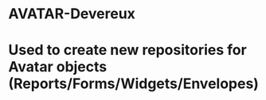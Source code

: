 # AVATAR-Devereux

# Used to create new repositories for Avatar objects (Reports/Forms/Widgets/Envelopes)
